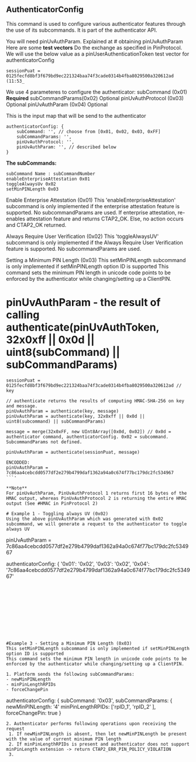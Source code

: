 ## AuthenticatorConfig

This command is used to configure various authenticator features through the use of its subcommands. It is part of the authenticator API.

You will need pinUvAuthParam. Explained at # obtaining pinUvAuthParam Here are some **test vectors**
Do the exchange as specified in PinProtocol. We will use the below value as a pinUserAuthenticationToken test vector for authenticatorConfig
```
sessionPuat = 0125fecfd8bf3f679bd9ec221324baa74f3cade0314b4fba8029500a320612ad (11:53_
```
We use 4 parameteres to configure the authenticator:
subCommand (0x01) **Required**
subCommandParams(0x02) Optional
pinUvAuthProtocol (0x03) Optional
pinUvAuthParam (0x04) Optional

This is the input map that will be send to the authenticator 
```
authenticatorConfig: {
	subCommand: '', // choose from [0x01, 0x02, 0x03, 0xFF]
	subCommandParams: '',
	pinUvAuthProtocol: '',
	pinUvAuthParam: '', // described below
}
```

**The subCommands:**
```
subCommand Name : subCommandNumber
enableEnterpriseAttestation 0x01
toggleAlwaysUv 0x02
setMinPINLength 0x03
```

Enable Enterprise Attestation (0x01)
This 'enableEnterpriseAttestation' subcommand is only implemented if the enterprise attestation feature is supported. No subcommandParams are used.
If enterprise attestation, re-enables attestation feature and returns CTAP2_OK. Else, no action occurs and CTAP2_OK returned.

Always Require User Verification (0x02)
This 'toggleAlwaysUV' subcommand is only implemented if the Always Require User Verification feature is supported. No subcommandParams are used.

Setting a Minimum PIN Length (0x03)
This setMinPINLength subcommand is only implemented if setMinPINLength option ID is supported
This command sets the minimum PIN length in unicode code points to be enforced by the authenticator while changing/setting up a ClientPIN.


# pinUvAuthParam - the result of calling authenticate(pinUvAuthToken, 32x0xff || 0x0d || uint8(subCommand) || subCommandParams)
```
sessionPuat = 0125fecfd8bf3f679bd9ec221324baa74f3cade0314b4fba8029500a320612ad // key 

// authenticate returns the results of computing HMAC-SHA-256 on key and message.
pinUvAuthParam = authenticate(key, message)
pinUvAuthParam = authenticate(key, 32x0xff || 0x0d || uint8(subcommand) || subCommandParams)

message = merge(32x0xFF, new UInt8Array([0x0d, 0x02]) // 0x0d = authenticator command, authenticatorConfig. 0x02 = subcommand. SubcommandParams not defined.

pinUvAuthParam = authenticate(sessionPuat, message)

ENCODDED:
pinUvAuthParam = 7c86aa4cebcdd0577df2e279b4799daf1362a94a0c674f77bc179dc2fc534967
```'

**Note**
For pinUvAuthParam, PinUvAuthProtocol 1 returns first 16 bytes of the HMAC output, whereas PinUvAuthProtocol 2 is returning the entire HMAC output (See #HMAC in PinProtocol 2)

# Example 1 - Toggling always UV (0x02)
Using the above pinUvAuthParam which was generated with 0x02 subcommand, we will generate a request to the authenticator to toggle always UV

```
pinUvAuthParam = 7c86aa4cebcdd0577df2e279b4799daf1362a94a0c674f77bc179dc2fc534967

authenticatorConfig: {
	'0x01': '0x02',
	'0x03': '0x02',
    '0x04': '7c86aa4cebcdd0577df2e279b4799daf1362a94a0c674f77bc179dc2fc534967'
```











#Example 3 - Setting a Minimum PIN Length (0x03)
This setMinPINLength subcommand is only implemented if setMinPINLength option ID is supported
This command sets the minimum PIN length in unicode code points to be enforced by the authenticator while changing/setting up a ClientPIN.

1. Platform sends the following subCommandParams:
- newMinPINLength
- minPinLengthRPIDs
- forceChangePin

```
authenticatorConfig: {
	subCommand: '0x03',
	subCommandParams: {
		newMinPINLength: '4'
		minPinLengthRPIDs: ['rpID_1', 'rpID_2' ],
		forceChangePin: true
	}
```
2. Authenticator performs following operations upon receiving the request
 1. If newMinPINLength is absent, then let newMinPINLength be present with the value of current minimum PIN length
 2. If minPinLengthRPIDs is present and authenticator does not support minPinLength extension -> return CTAP2_ERR_PIN_POLICY_VIOLATION
 3. 


	